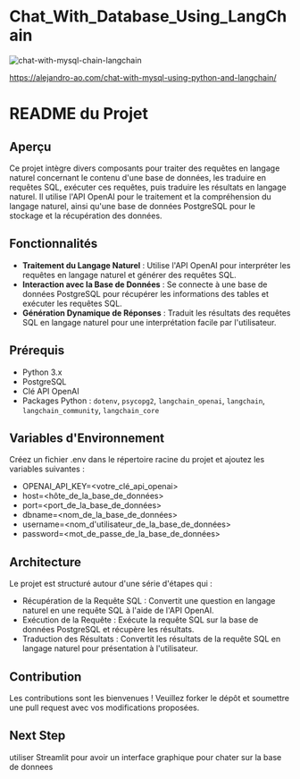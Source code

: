 # Chat_With_Database_Using_LangChain
![chat-with-mysql-chain-langchain](https://github.com/user-attachments/assets/e2cbc37b-d9ee-46ed-a9c4-153125e094f1)

https://alejandro-ao.com/chat-with-mysql-using-python-and-langchain/

# README du Projet

## Aperçu

Ce projet intègre divers composants pour traiter des requêtes en langage naturel concernant le contenu d'une base de données, les traduire en requêtes SQL, exécuter ces requêtes, puis traduire les résultats en langage naturel. Il utilise l'API OpenAI pour le traitement et la compréhension du langage naturel, ainsi qu'une base de données PostgreSQL pour le stockage et la récupération des données.

## Fonctionnalités

- **Traitement du Langage Naturel** : Utilise l'API OpenAI pour interpréter les requêtes en langage naturel et générer des requêtes SQL.
- **Interaction avec la Base de Données** : Se connecte à une base de données PostgreSQL pour récupérer les informations des tables et exécuter les requêtes SQL.
- **Génération Dynamique de Réponses** : Traduit les résultats des requêtes SQL en langage naturel pour une interprétation facile par l'utilisateur.

## Prérequis

- Python 3.x
- PostgreSQL
- Clé API OpenAI
- Packages Python : `dotenv`, `psycopg2`, `langchain_openai`, `langchain`, `langchain_community`, `langchain_core`

## Variables d'Environnement

Créez un fichier .env dans le répertoire racine du projet et ajoutez les variables suivantes :
- OPENAI_API_KEY=<votre_clé_api_openai>
- host=<hôte_de_la_base_de_données>
- port=<port_de_la_base_de_données>
- dbname=<nom_de_la_base_de_données>
- username=<nom_d'utilisateur_de_la_base_de_données>
- password=<mot_de_passe_de_la_base_de_données>

## Architecture
Le projet est structuré autour d'une série d'étapes qui :

- Récupération de la Requête SQL : Convertit une question en langage naturel en une requête SQL à l'aide de l'API OpenAI.
- Exécution de la Requête : Exécute la requête SQL sur la base de données PostgreSQL et récupère les résultats.
- Traduction des Résultats : Convertit les résultats de la requête SQL en langage naturel pour présentation à l'utilisateur.

## Contribution
Les contributions sont les bienvenues ! Veuillez forker le dépôt et soumettre une pull request avec vos modifications proposées.
## Next Step 
utiliser Streamlit pour avoir un interface graphique pour chater sur la base de donnees
